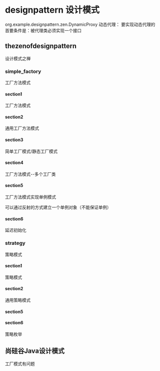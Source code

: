 # designpattern 设计模式

org.example.designpattern.zen.DynamicProxy 动态代理：
要实现动态代理的首要条件是：被代理类必须实现一个接口




## thezenofdesignpattern

设计模式之禅

### simple_factory

工厂方法模式

#### section1

工厂方法模式

#### section2

通用工厂方法模式

#### section3

简单工厂模式/静态工厂模式

#### section4

工厂方法模式--多个工厂类

#### section5

工厂方法模式实现单例模式

可以通过反射的方式建立一个单例对象（不能保证单例）

#### section6

延迟初始化

### strategy

策略模式

#### section1

策略模式

#### section2

通用策略模式

#### section5

#### section6

策略枚举

## 尚硅谷Java设计模式

工厂模式有问题